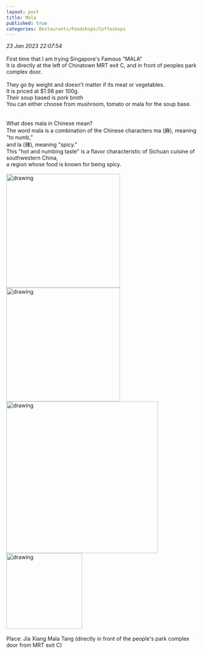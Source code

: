 ```yaml
---
layout: post
title: Mala
published: true
categories: Restaurants/Foodshops/Coffeshops
---
```

_23 Jan 2023 22:07:54_
<br>
<br>
First time that I am trying Singapore's Famous "MALA"
<br>
It is directly at the left of Chinatown MRT exit C, and in front of peoples park complex door.
<br>
<br>
They go by weight and doesn't matter if its meat or vegetables. 
<br>
It is priced at $1.98 per 100g.
<br>
Their soup based is pork broth 
<br>
You can either choose from mushroom, tomato or mala for the soup base.
<br>
<br>
<br>
What does mala in Chinese mean?
<br>
The word mala is a combination of the Chinese characters ma (麻), meaning "to numb," 
<br>
and la (辣), meaning "spicy." 
<br>
This "hot and numbing taste" is a flavor characteristic of Sichuan cuisine of southwestern China, 
<br>
a region whose food is known for being spicy.
<br>
<br>
<img src="https://drive.google.com/uc?export=view&id=1tUrcmXuQrUdiidiLIiiAVRLz8QRfo_F0" alt="drawing" width="300"/>
<img src="https://drive.google.com/uc?export=view&id=1Jj-ViF-XdPSLlCKVVWy1usPlS6RiX_ry" alt="drawing" width="300"/>
<img src="https://drive.google.com/uc?export=view&id=1IrGEMfz-Tq1j0FBP104U62oMVETqt8lJ" alt="drawing" width="400"/>
<img src="https://drive.google.com/uc?export=view&id=1XWln6mS0wswAaGEcgKz3lQ7Pw878i_28" alt="drawing" width="200"/>
<br>
<br>
Place: Jia Xiang Mala Tang (directly in front of the people's park complex door from MRT exit C)
